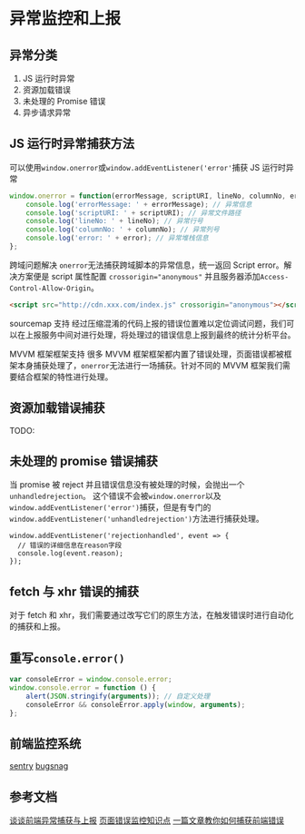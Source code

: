 # 异常监控和上报

## 异常分类

1. JS 运行时异常
2. 资源加载错误
3. 未处理的 Promise 错误
4. 异步请求异常

## JS 运行时异常捕获方法

可以使用`window.onerror`或`window.addEventListener('error'`捕获 JS 运行时异常

```JavaScript
window.onerror = function(errorMessage, scriptURI, lineNo, columnNo, error) {
    console.log('errorMessage: ' + errorMessage); // 异常信息
    console.log('scriptURI: ' + scriptURI); // 异常文件路径
    console.log('lineNo: ' + lineNo); // 异常行号
    console.log('columnNo: ' + columnNo); // 异常列号
    console.log('error: ' + error); // 异常堆栈信息
};
```

跨域问题解决
`onerror`无法捕获跨域脚本的异常信息，统一返回 Script error。解决方案便是 script 属性配置 `crossorigin="anonymous"` 并且服务器添加`Access-Control-Allow-Origin`。

```HTML
<script src="http://cdn.xxx.com/index.js" crossorigin="anonymous"></script>
```

sourcemap 支持
经过压缩混淆的代码上报的错误位置难以定位调试问题，我们可以在上报服务中间对进行处理，将处理过的错误信息上报到最终的统计分析平台。

MVVM 框架框架支持
很多 MVVM 框架框架都内置了错误处理，页面错误都被框架本身捕获处理了，`onerror`无法进行一场捕获。针对不同的 MVVM 框架我们需要结合框架的特性进行处理。

## 资源加载错误捕获

TODO:

## 未处理的 promise 错误捕获

当 promise 被 reject 并且错误信息没有被处理的时候，会抛出一个`unhandledrejection`。
这个错误不会被`window.onerror`以及`window.addEventListener('error')`捕获，但是有专门的`window.addEventListener('unhandledrejection')`方法进行捕获处理。

```JS
window.addEventListener('rejectionhandled', event => {
  // 错误的详细信息在reason字段
  console.log(event.reason);
});
```

## fetch 与 xhr 错误的捕获

对于 fetch 和 xhr，我们需要通过改写它们的原生方法，在触发错误时进行自动化的捕获和上报。

## 重写`console.error()`

```JavaScript
var consoleError = window.console.error;
window.console.error = function () {
    alert(JSON.stringify(arguments)); // 自定义处理
    consoleError && consoleError.apply(window, arguments);
};
```

## 前端监控系统

[sentry](https://sentry.io/welcome/)
[bugsnag](https://www.bugsnag.com/)

## 参考文档

[谈谈前端异常捕获与上报](https://juejin.im/post/5aaa93345188257bf550cbfd)
[页面错误监控知识点](http://www.cnblogs.com/samwu/p/8979189.html)
[一篇文章教你如何捕获前端错误](https://developer.aliyun.com/article/708362)
